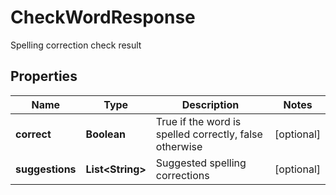 

# CheckWordResponse

Spelling correction check result

## Properties

| Name | Type | Description | Notes |
|------------ | ------------- | ------------- | -------------|
|**correct** | **Boolean** | True if the word is spelled correctly, false otherwise |  [optional] |
|**suggestions** | **List&lt;String&gt;** | Suggested spelling corrections |  [optional] |



